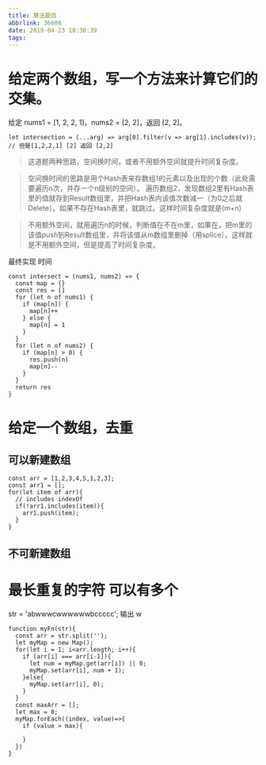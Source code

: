 ```yaml
---
title: 算法题目
abbrlink: 36608
date: 2019-04-23 18:30:39
tags:
---
```


# 给定两个数组，写一个方法来计算它们的交集。

<!-- more -->

给定 nums1 = [1, 2, 2, 1]，nums2 = [2, 2]，返回 [2, 2]。
```
let intersection = (...arg) => arg[0].filter(v => arg[1].includes(v));
// 但是[1,2,2,1] [2] 返回 [2,2]
```

>这道题两种思路，空间换时间，或者不用额外空间就提升时间复杂度。

>空间换时间的思路是用个Hash表来存数组1的元素以及出现的个数（此处需要遍历n次，并存一个n级别的空间）。
>遍历数组2，发现数组2里有Hash表里的值就存到Result数组里，并把Hash表内该值次数减一（为0之后就Delete）。如果不存在Hash表里，就跳过。这样时间复杂度就是(m+n)

>不用额外空间，就用遍历n的时候，判断值在不在m里，如果在，把m里的该值push到Result数组里，并将该值从m数组里删掉（用splice）。这样就是不用额外空间，但是提高了时间复杂度。

最终实现
时间
```
const intersect = (nums1, nums2) => {
  const map = {}
  const res = []
  for (let n of nums1) {
    if (map[n]) {
      map[n]++
    } else {
      map[n] = 1
    }
  }
  for (let n of nums2) {
    if (map[n] > 0) {
      res.push(n)
      map[n]--
    }
  }
  return res
}
```

# 给定一个数组，去重

## 可以新建数组
```
const arr = [1,2,3,4,5,1,2,3];
const arr1 = [];
for(let item of arr){
  // includes indexOf
  if(!arr1.includes(item)){
    arr1.push(item);
  }
}
```
## 不可新建数组

# 最长重复的字符 可以有多个

str = 'abwwwcwwwwwwbccccc'; 输出 w

```
function myFn(str){
  const arr = str.split('');
  let myMap = new Map();
  for(let i = 1; i<arr.length; i++){
    if (arr[i] === arr[i-1]){
      let num = myMap.get(arr[i]) || 0;
      myMap.set(arr[i], num + 1);
    }else{
      myMap.set(arr[i], 0);
    }
  }
  const maxArr = [];
  let max = 0;
  myMap.forEach((index, value)=>{
    if (value > max){
      
    }
  })
}
```